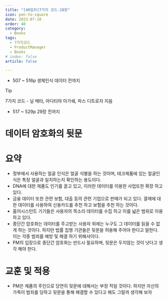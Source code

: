 ```yaml
---
title: "[40일차]7가지 코드-28장"
icon: pen-to-square
date: 2023-07-10
order: 40
category:
  - Books
tags:
  - 7가지코드
  - ProductManager
  - Books
# index: false
article: false

---
```


- 507 ~ 516p 생체인식 데이터 전까지

<!-- more -->

>[!tip]
>7가지 코드 - 닐 메타, 아디티야 아가쉐, 파스 디트로자 지음

- 517 ~ 529p 29장 전까지

# 데이터 암호화의 뒷문

# 요약

- 정부에서 사용하는 얼굴 인식은 얼굴 식별을 하는 것이며, 테크제품에 있는 얼굴인식은 특정 얼굴과 일치하는지 확인하는 용도이다.
- DNA에 대한 제품도 인기를 끌고 있고, 이러한 데이터를 이용한 사업또한 확장 하고있다.
- 금융 데이터 또한 관련 보험, 대출 등의 관련 기업으로 판매가 되고 있다. 결제에 대한 데이터를 사용하여 신용카드를 추천 하고 보험을 추천 하는 것이다.
- 홈어시스턴트 기기들은 사용자의 목소리 데이터를 수집 하고 이를 넓은 범위로 이용 하고 있다.
- 종단간 암호화는 데이터를 주고받는 사용자 외에는 누구도 그 데이터를 읽을 수 없게 하는 것이다. 하지만 법률 집행 기관들은 뒷문을 허용해 주어야 한다고 말한다. 이는 각종 범죄를 예방 및 해결 하기 위해서이다.
- PM의 입장으로 종단간 암호화는 반드시 필요하며, 뒷문은 두지않는 것이 낫다고 생각 해야 한다.

# 교훈 및 적용

- PM은 제품의 주인으로 당연히 뒷문에 대해서는 부정 적일 것이다. 하지만 자신의 가족이 범죄를 당하고 뒷문을 통해 해결할 수 있다고 해도 그럴까 생각해 보자